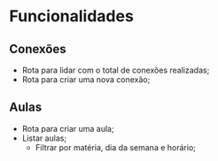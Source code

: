 # Funcionalidades

## Conexões

- Rota para lidar com o total de conexões realizadas;
- Rota para criar uma nova conexão;

## Aulas

- Rota para criar uma aula;
- Listar aulas;
  - Filtrar por matéria, dia da semana e horário;
